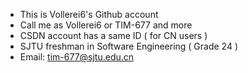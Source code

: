 - This is Vollerei6's Github account
- Call me as Vollerei6 or TIM-677 and more
- CSDN account has a same ID ( for CN users )
- SJTU freshman in Software Engineering ( Grade 24 )
- Email: tim-677@sjtu.edu.cn
